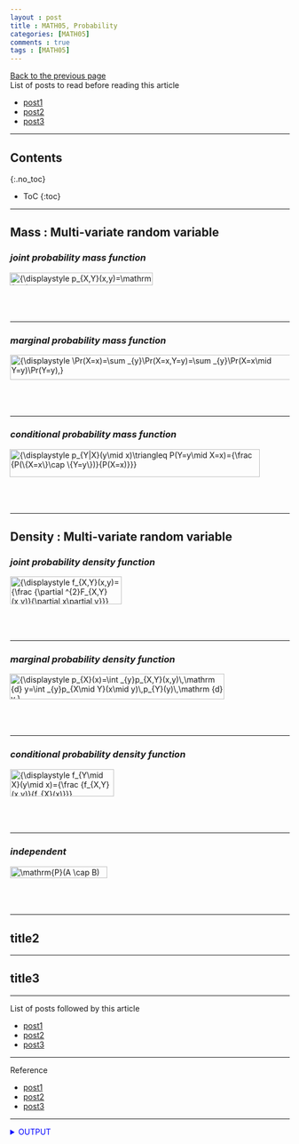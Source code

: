 ```yaml
---
layout : post
title : MATH05, Probability
categories: [MATH05]
comments : true
tags : [MATH05]
---
```

[Back to the previous page](https://userdyk-github.github.io/Study.html) <br>
List of posts to read before reading this article
- <a href='https://userdyk-github.github.io/'>post1</a>
- <a href='https://userdyk-github.github.io/'>post2</a>
- <a href='https://userdyk-github.github.io/'>post3</a>

---

## Contents
{:.no_toc}

* ToC
{:toc}

<hr class="division1">

## **Mass : Multi-variate random variable**

### ***joint probability mass function***
<div class="frame1">
<img src="https://wikimedia.org/api/rest_v1/media/math/render/svg/8203262cf269dbc408cef23390b9a658a4cc4141" class="mwe-math-fallback-image-inline" aria-hidden="true" style="vertical-align: -1.005ex; margin-left: -0.089ex; width:33.766ex; height:3.009ex;" alt="{\displaystyle p_{X,Y}(x,y)=\mathrm {P} (X=x\ \mathrm {and} \ Y=y)}"></div>
<br><br><br>

---

### ***marginal probability mass function***
<div class="frame1">
<img src="https://wikimedia.org/api/rest_v1/media/math/render/svg/1139c2f18bfaccfd669eaafb58cacec22bbec926" class="mwe-math-fallback-image-inline" aria-hidden="true" style="vertical-align: -3.338ex; width:72.207ex; height:5.843ex;" alt="{\displaystyle \Pr(X=x)=\sum _{y}\Pr(X=x,Y=y)=\sum _{y}\Pr(X=x\mid Y=y)\Pr(Y=y),}"></div>
<br><br><br>

---

### ***conditional probability mass function***
<div class="frame1">
<img src="https://wikimedia.org/api/rest_v1/media/math/render/svg/9a1bf9c7af083e400a87dbbd646c508bf5de6ec0" class="mwe-math-fallback-image-inline" aria-hidden="true" style="vertical-align: -2.671ex; margin-left: -0.089ex; width:59.017ex; height:6.509ex;" alt="{\displaystyle p_{Y|X}(y\mid x)\triangleq P(Y=y\mid X=x)={\frac {P(\{X=x\}\cap \{Y=y\})}{P(X=x)}}}"></div>
<br><br><br>

<hr class="division2">

## **Density : Multi-variate random variable**

### ***joint probability density function***
<div class="frame1">
<img src="https://wikimedia.org/api/rest_v1/media/math/render/svg/58f7f825cb219d7e826edc68dd99f75de9f626d0" class="mwe-math-fallback-image-inline" aria-hidden="true" style="vertical-align: -2.505ex; width:26.31ex; height:6.509ex;" alt="{\displaystyle f_{X,Y}(x,y)={\frac {\partial ^{2}F_{X,Y}(x,y)}{\partial x\partial y}}}"></div>
<br><br><br>

---

### ***marginal probability density function***
<div class="frame1">
<img src="https://wikimedia.org/api/rest_v1/media/math/render/svg/243911724de0d94b5b041482401c4c1e067cdf3e" class="mwe-math-fallback-image-inline" aria-hidden="true" style="vertical-align: -2.671ex; margin-left: -0.089ex; width:50.596ex; height:6.009ex;" alt="{\displaystyle p_{X}(x)=\int _{y}p_{X,Y}(x,y)\,\mathrm {d} y=\int _{y}p_{X\mid Y}(x\mid y)\,p_{Y}(y)\,\mathrm {d} y,}"></div>
<br><br><br>

---

### ***conditional probability density function***
<div class="frame1">
<img src="https://wikimedia.org/api/rest_v1/media/math/render/svg/b2e16052d580d418e683bb220a41c2c895227945" class="mwe-math-fallback-image-inline" aria-hidden="true" style="vertical-align: -2.671ex; width:24.46ex; height:6.509ex;" alt="{\displaystyle f_{Y\mid X}(y\mid x)={\frac {f_{X,Y}(x,y)}{f_{X}(x)}}}"></div>
<br><br><br>

---

### ***independent***
<div class="frame1">
<img src="https://wikimedia.org/api/rest_v1/media/math/render/svg/c3fee81720676c2887e6304414377aecb51e5579" class="mwe-math-fallback-image-inline" aria-hidden="true" style="vertical-align: -0.838ex; width:22.872ex; height:2.843ex;" alt="\mathrm{P}(A \cap B) = \mathrm{P}(A)\mathrm{P}(B)"></div>
<br><br><br>


<hr class="division2">

## title2

<hr class="division2">

## title3

<hr class="division1">

List of posts followed by this article
- [post1](https://userdyk-github.github.io/)
- <a href='https://userdyk-github.github.io/'>post2</a>
- <a href='https://userdyk-github.github.io/'>post3</a>

---

Reference
- [post1](https://userdyk-github.github.io/)
- <a href='https://userdyk-github.github.io/'>post2</a>
- <a href='https://userdyk-github.github.io/'>post3</a>

---

<details markdown="1">
<summary class='jb-small' style="color:blue">OUTPUT</summary>
<hr class='division3'>
    <details markdown="1">
    <summary class='jb-small' style="color:red">OUTPUT</summary>
    <hr class='division3_1'>
    <hr class='division3_1'>
    </details>
<hr class='division3'>
</details>

